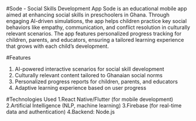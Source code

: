 #Sode - Social Skills Development App
Sode is an educational mobile app aimed at enhancing social skills in preschoolers in Ghana. Through engaging AI-driven simulations, the app helps children practice key social behaviors like empathy, communication, and conflict resolution in culturally relevant scenarios. The app features personalized progress tracking for children, parents, and educators, ensuring a tailored learning experience that grows with each child’s development.

#Features
1. AI-powered interactive scenarios for social skill development
2. Culturally relevant content tailored to Ghanaian social norms
3. Personalized progress reports for children, parents, and educators
4. Adaptive learning experience based on user progress

#Technologies Used
1.React Native/Flutter (for mobile development)
2.Artificial Intelligence (NLP, machine learning)
3.Firebase (for real-time data and authentication)
4.Backend: Node.js

